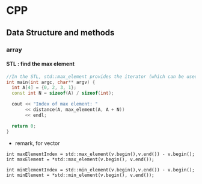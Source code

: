 # CPP

## Data Structure and methods

### array


#### STL : find the max element

```C++
//In the STL, std::max_element provides the iterator (which can be used to get index with std::distance, if you really want it).
int main(int argc, char** argv) {
  int A[4] = {0, 2, 3, 1};
  const int N = sizeof(A) / sizeof(int);

  cout << "Index of max element: "
       << distance(A, max_element(A, A + N))
       << endl;

  return 0;
}
```

* remark, for vector

```
int maxElementIndex = std::max_element(v.begin(),v.end()) - v.begin();
int maxElement = *std::max_element(v.begin(), v.end());

int minElementIndex = std::min_element(v.begin(),v.end()) - v.begin();
int minElement = *std::min_element(v.begin(), v.end());
```
